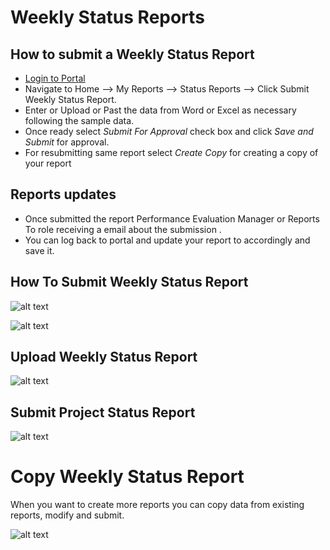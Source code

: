 Weekly Status Reports
===========

How to submit a Weekly Status Report
----
 - [Login to Portal](../../office/forgot-password.html "Login")
 - Navigate to Home --> My Reports --> Status Reports --> Click Submit Weekly Status Report.
 - Enter or Upload or Past the data from Word or Excel as necessary following the sample data.
 - Once ready select *Submit For Approval* check box and click *Save and Submit* for approval.
 - For resubmitting same report select *Create Copy* for creating a copy of your report

Reports updates
----

 - Once submitted the report Performance Evaluation Manager or Reports To role receiving a email about the submission .
 - You can log back to portal and update your report to accordingly and save it.
 
How To Submit Weekly Status Report
----
![alt text](../../images/statusreport/creating-Weeklystatus-reports.png "Create Status Report")

![alt text](../../images/statusreport/select-timeperiod-importingfile.png "Create Status Report")

Upload Weekly Status Report
----
![alt text](../../images/statusreport/uploding-file.png "Create Status Report")

Submit Project Status Report
----
![alt text](../../images/statusreport/submiting-report.png "Create Status Report")


Copy Weekly Status Report
===========
When you  want to create more reports you can copy data from existing reports, modify and submit.

![alt text](../../images/statusreport/weeklystatus-report-copy.png "Status Report")




